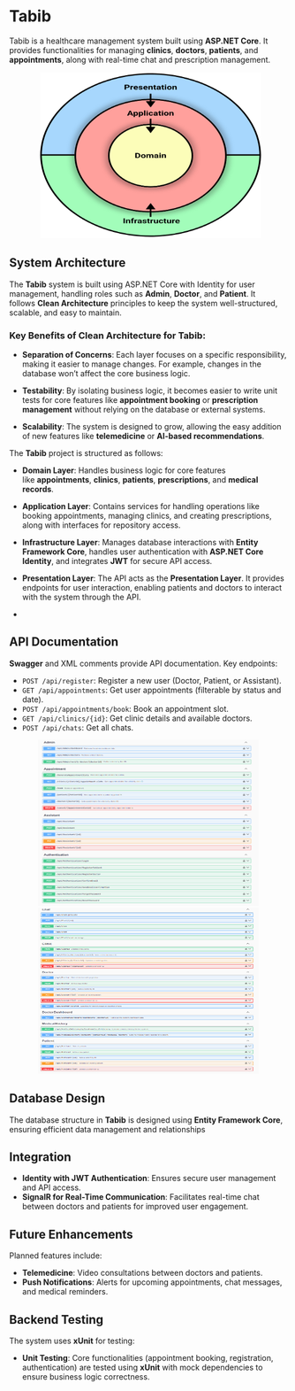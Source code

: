 # Tabib

Tabib is a healthcare management system built using **ASP.NET Core**. It provides functionalities for managing **clinics**, **doctors**, **patients**, and **appointments**, along with real-time chat and prescription management.

<div align="center">

  <img src="13rC-_1_.png" alt="Project Structure" width="400" height="300"/>

</div>

## System Architecture

The **Tabib** system is built using ASP.NET Core with Identity for user management, handling roles such as **Admin**, **Doctor**, and **Patient**. It follows **Clean Architecture** principles to keep the system well-structured, scalable, and easy to maintain.

### Key Benefits of Clean Architecture for **Tabib**:

- **Separation of Concerns**: Each layer focuses on a specific responsibility, making it easier to manage changes. For example, changes in the database won’t affect the core business logic.
    
- **Testability**: By isolating business logic, it becomes easier to write unit tests for core features like **appointment booking** or **prescription management** without relying on the database or external systems.
    
- **Scalability**: The system is designed to grow, allowing the easy addition of new features like **telemedicine** or **AI-based recommendations**.

The **Tabib** project is structured as follows:

- **Domain Layer**: Handles business logic for core features like **appointments**, **clinics**, **patients**, **prescriptions**, and **medical records**.

- **Application Layer**: Contains services for handling operations like booking appointments, managing clinics, and creating prescriptions, along with interfaces for repository access.

- **Infrastructure Layer**: Manages database interactions with **Entity Framework Core**, handles user authentication with **ASP.NET Core Identity**, and integrates **JWT** for secure API access.

- **Presentation Layer**: The API acts as the **Presentation Layer**. It provides endpoints for user interaction, enabling patients and doctors to interact with the system through the API.
-

## API Documentation

**Swagger** and XML comments provide API documentation. Key endpoints:

- `POST /api/register`: Register a new user (Doctor, Patient, or Assistant).
- `GET /api/appointments`: Get user appointments (filterable by status and date).
- `POST /api/appointments/book`: Book an appointment slot.
- `GET /api/clinics/{id}`: Get clinic details and available doctors.
- `POST /api/chats`: Get all chats.

<div align="center">


  
  <img src="img1.png" alt="API Documentation Example 1" width="400" height="300"/>
  <img src="img2.png" alt="API Documentation Example 2" width="400" height="300"/>

</div>

## Database Design

The database structure in **Tabib** is designed using **Entity Framework Core**, ensuring efficient data management and relationships 

## Integration

- **Identity with JWT Authentication**: Ensures secure user management and API access.
- **SignalR for Real-Time Communication**: Facilitates real-time chat between doctors and patients for improved user engagement.

## Future Enhancements

Planned features include:

- **Telemedicine**: Video consultations between doctors and patients.
- **Push Notifications**: Alerts for upcoming appointments, chat messages, and medical reminders.


## Backend Testing

The system uses **xUnit** for testing:

- **Unit Testing**: Core functionalities (appointment booking, registration, authentication) are tested using **xUnit** with mock dependencies to ensure business logic correctness.



